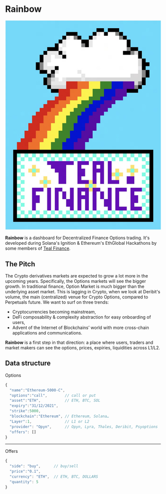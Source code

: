 # Rainbow
![rainbow](./rainbow.jpg)

**Rainbow** is a dashboard for Decentralized Finance Options trading.
It's developed during Solana's Ignition & Ethereum's EthGlobal Hackathons
by some members of [Teal Finance](https://teal.finance/).

## The Pitch

The Crypto derivatives markets are expected to grow a lot more in the upcoming years.
Specifically, the Options markets will see the bigger growth.
In traditional finance, Option Market is much bigger than the underlying asset market.
This is lagging in Crypto, when we look at Deribit's volume,
the main (centralized) venue for Crypto Options, compared to Perpetuals future.
We want to surf on three trends:

* Cryptocurrencies becoming mainstream,
* DeFi composability & complexity abstraction for easy onboarding of users,
* Advent of the Internet of Blockchains’ world with more cross-chain applications and communications.

**Rainbow** is a first step in that direction:
a place where users, traders and market makers can see
the options, prices, expiries, liquidities across L1/L2.

## Data structure

Options

```js
{
  "name":"Ethereum-5000-C",
  "options":"call",        // call or put
  "asset":"ETH",           // ETH, BTC, SOL
  "expiry":"31/12/2021",
  "strike":5000,
  "blockchain":"Ethereum", // Ethereum, Solana…
  "Layer":1,               // L1 or L2
  "provider": "Opyn",      // Opyn, Lyra, Thales, Deribit, Psyoptions
  "offers": []
}
```

----
Offers

```js
{
  "side": "buy",      // buy/sell
  "price":"0.1",
  "currency": "ETH",  // ETH, BTC, DOLLARS
  "quantity": 5
}
```
